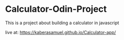 # Calculator-Odin-Project
This is a project about building a calculator in javascript

live at: https://kaberasamuel.github.io/Calculator-app/
